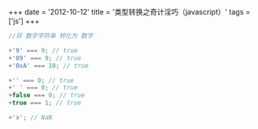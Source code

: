 +++
date = '2012-10-12'
title = '类型转换之奇计淫巧（javascript）'
tags = ['js']
+++

```javascript
//将 数字字符串 转化为 数字

+'9' === 9; // true
+'09' === 9; // true
+'0xA' === 10; // true

+'' === 0; // true
+' ' === 0; // true
+false === 0; // true
+true === 1; // true

+'x'; // NaN
```
